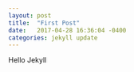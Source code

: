```yaml
---
layout: post
title:  "First Post"
date:   2017-04-28 16:36:04 -0400
categories: jekyll update
---
```


Hello Jekyll